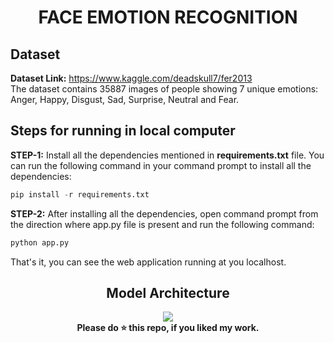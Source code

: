 <div align="center">
  
  # FACE EMOTION RECOGNITION
</div>

## Dataset
<b>Dataset Link:</b> https://www.kaggle.com/deadskull7/fer2013 <br>
The dataset contains 35887 images of people showing 7 unique emotions: Anger, Happy, Disgust, Sad, Surprise, Neutral and Fear. <br>

## Steps for running in local computer
**STEP-1:** Install all the dependencies mentioned in **requirements.txt** file. You can run the following command in your command prompt to install all the dependencies:

```python
pip install -r requirements.txt
```
**STEP-2:** After installing all the dependencies, open command prompt from the direction where app.py file is present and run the following command:

```python
python app.py
```
That's it, you can see the web application running at you localhost.<br>

<div align="center">
  
## Model Architecture
<img src="[https://github.com/manavhirani/Facial-Emotion-Recognition/blob/master/model.png](https://github.com/manavhirani/Facial-Emotion-Recognition/blob/b55ca3b8f8732b63ff01e9dbb5a5afd633aa80c2/model.png)https://github.com/manavhirani/Facial-Emotion-Recognition/blob/b55ca3b8f8732b63ff01e9dbb5a5afd633aa80c2/model.png" />
</div>

<div align="center">
  <b>Please do ⭐ this repo, if you liked my work.</b>
</div>
